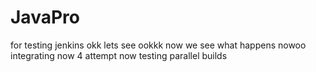 # JavaPro
for testing jenkins
okk lets see ookkk
now we see
what happens nowoo
integrating now 4 attempt
now testing parallel builds

